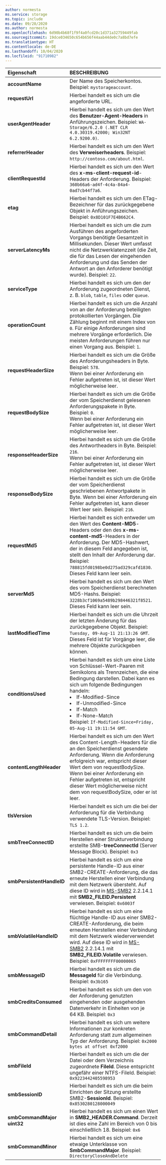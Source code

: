 ```yaml
---
author: normesta
ms.service: storage
ms.topic: include
ms.date: 09/28/2020
ms.author: normesta
ms.openlocfilehash: 6d90b4b68f1f9f4a0fcd20c1d371a32759449fab
ms.sourcegitcommit: 19dce034650c654b656f44aab44de0c7a8bd7efe
ms.translationtype: HT
ms.contentlocale: de-DE
ms.lasthandoff: 10/04/2020
ms.locfileid: "91710982"
---
```

| Eigenschaft | BESCHREIBUNG |
|:--- |:---|
|**accountName** | Der Name des Speicherkontos. Beispiel: `mystorageaccount`.  |
|**requestUrl** | Hierbei handelt es sich um die angeforderte URL. |
|**userAgentHeader** | Hierbei handelt es sich um den Wert des **Benutzer-Agent-Headers** in Anführungszeichen. Beispiel: `WA-Storage/6.2.0 (.NET CLR 4.0.30319.42000; Win32NT 6.2.9200.0)`.|
|**referrerHeader** | Hierbei handelt es sich um den Wert des **Verweiserheaders**. Beispiel: `http://contoso.com/about.html`.|
|**clientRequestId** | Hierbei handelt es sich um den Wert des **x-ms-client-request-id**-Headers der Anforderung. Beispiel: `360b66a6-ad4f-4c4a-84a4-0ad7cb44f7a6`. |
|**etag** | Hierbei handelt es sich um den ETag-Bezeichner für das zurückgegebene Objekt in Anführungszeichen. Beispiel: `0x8D101F7E4B662C4`.  |
|**serverLatencyMs** | Hierbei handelt es sich um die zum Ausführen des angeforderten Vorgangs benötigte Gesamtzeit in Millisekunden. Dieser Wert umfasst nicht die Netzwerklatenzzeit (die Zeit, die für das Lesen der eingehenden Anforderung und das Senden der Antwort an den Anforderer benötigt wurde). Beispiel: `22`. |
|**serviceType** | Hierbei handelt es sich um den der Anforderung zugeordneten Dienst, z. B. `blob`, `table`, `files` oder `queue`. |
|**operationCount** | Hierbei handelt es sich um die Anzahl von an der Anforderung beteiligten protokollierten Vorgängen. Die Zählung beginnt mit einem Index von `0`. Für einige Anforderungen sind mehrere Vorgänge erforderlich. Die meisten Anforderungen führen nur einen Vorgang aus. Beispiel: `1`. |
|**requestHeaderSize** | Hierbei handelt es sich um die Größe des Anforderungsheaders in Byte. Beispiel: `578`. <br>Wenn bei einer Anforderung ein Fehler aufgetreten ist, ist dieser Wert möglicherweise leer. |
|**requestBodySize** | Hierbei handelt es sich um die Größe der vom Speicherdienst gelesenen Anforderungspakete in Byte. <br> Beispiel: `0`. <br>Wenn bei einer Anforderung ein Fehler aufgetreten ist, ist dieser Wert möglicherweise leer.  |
|**responseHeaderSize** | Hierbei handelt es sich um die Größe des Antwortheaders in Byte. Beispiel: `216`. <br>Wenn bei einer Anforderung ein Fehler aufgetreten ist, ist dieser Wert möglicherweise leer.  |
|**responseBodySize** | Hierbei handelt es sich um die Größe der vom Speicherdienst geschriebenen Antwortpakete in Byte. Wenn bei einer Anforderung ein Fehler aufgetreten ist, kann dieser Wert leer sein. Beispiel: `216`.  |
|**requestMd5** | Hierbei handelt es sich entweder um den Wert des **Content-MD5**-Headers oder den des **x-ms-content-md5**-Headers in der Anforderung. Der MD5-Hashwert, der in diesem Feld angegeben ist, stellt den Inhalt der Anforderung dar. Beispiel: `788815fd0198be0d275ad329cafd1830`. <br>Dieses Feld kann leer sein.  |
|**serverMd5** | Hierbei handelt es sich um den Wert des vom Speicherdienst berechneten MD5-Hashs. Beispiel: `3228b3cf1069a5489b298446321f8521`. <br>Dieses Feld kann leer sein.  |
|**lastModifiedTime** | Hierbei handelt es sich um die Uhrzeit der letzten Änderung für das zurückgegebene Objekt.  Beispiel: `Tuesday, 09-Aug-11 21:13:26 GMT`. <br>Dieses Feld ist für Vorgänge leer, die mehrere Objekte zurückgeben können. |
|**conditionsUsed** | Hierbei handelt es sich um eine Liste von Schlüssel-Wert-Paaren mit Semikolons als Trennzeichen, die eine Bedingung darstellen. Dabei kann es sich um folgende Bedingungen handeln: <li> If-Modified-Since <li> If-Unmodified-Since <li> If-Match <li> If-None-Match  <br> Beispiel: `If-Modified-Since=Friday, 05-Aug-11 19:11:54 GMT`. |
|**contentLengthHeader** | Hierbei handelt es sich um den Wert des Content-Length-Headers für die an den Speicherdienst gesendete Anforderung. Wenn die Anforderung erfolgreich war, entspricht dieser Wert dem von requestBodySize. Wenn bei einer Anforderung ein Fehler aufgetreten ist, entspricht dieser Wert möglicherweise nicht dem von requestBodySize, oder er ist leer. |
|**tlsVersion** | Hierbei handelt es sich um die bei der Anforderung für die Verbindung verwendete TLS-Version. Beispiel: `TLS 1.2`. |
|**smbTreeConnectID** | Hierbei handelt es sich um die beim Herstellen einer Strukturverbindung erstellte SMB-**treeConnectId** (Server Message Block). Beispiel: `0x3` |
|**smbPersistentHandleID** | Hierbei handelt es sich um eine persistente Handle-ID aus einer SMB2-CREATE-Anforderung, die das erneute Herstellen einer Verbindung mit dem Netzwerk übersteht.  Auf diese ID wird in [MS-SMB2](https://docs.microsoft.com/openspecs/windows_protocols/ms-smb2/f1d9b40d-e335-45fc-9d0b-199a31ede4c3) 2.2.14.1 mit **SMB2_FILEID.Persistent** verwiesen. Beispiel: `0x6003f` |
|**smbVolatileHandleID** | Hierbei handelt es sich um eine flüchtige Handle-ID aus einer SMB2-CREATE-Anforderung, die beim erneuten Herstellen einer Verbindung mit dem Netzwerk wiederverwendet wird.  Auf diese ID wird in [MS-SMB2](https://docs.microsoft.com/openspecs/windows_protocols/ms-smb2/f1d9b40d-e335-45fc-9d0b-199a31ede4c3) 2.2.14.1 mit **SMB2_FILEID.Volatile** verwiesen. Beispiel: `0xFFFFFFFF00000065` |
|**smbMessageID** | Hierbei handelt es sich um die **MessageId** für die Verbindung. Beispiel: `0x3b165` |
|**smbCreditsConsumed** | Hierbei handelt es sich um den von der Anforderung genutzten eingehenden oder ausgehenden Datenverkehr in Einheiten von je 64 KB. Beispiel: `0x3` |
|**smbCommandDetail** | Hierbei handelt es sich um weitere Informationen zur konkreten Anforderung statt zum allgemeinen Typ der Anforderung. Beispiel: `0x2000 bytes at offset 0xf2000` |
|**smbFileId** | Hierbei handelt es sich um die der Datei oder dem Verzeichnis zugeordnete **FileId**.  Diese entspricht ungefähr einer NTFS-FileId. Beispiel: `0x9223442405598953` |
|**smbSessionID** | Hierbei handelt es sich um die beim Einrichten der Sitzung erstellte SMB2-**SessionId**. Beispiel: `0x8530280128000049` |
|**smbCommandMajor  uint32** | Hierbei handelt es sich um einen Wert in **SMB2_HEADER.Command**. Derzeit ist dies eine Zahl im Bereich von 0 bis einschließlich 18. Beispiel: `0x6` |
|**smbCommandMinor** | Hierbei handelt es sich um eine etwaige Unterklasse von **SmbCommandMajor**. Beispiel: `DirectoryCloseAndDelete` |